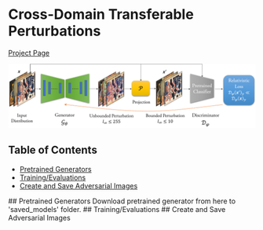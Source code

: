 # Cross-Domain Transferable Perturbations 
[Project Page](https://muzammal-naseer.github.io/Cross-domain-perturbations/)

![Learning Algo](/assets/cross_distribution.png)
## Table of Contents  
* [Pretrained Generators](#generators)  
* [Training/Evaluations](#train_eval)
* [Create and Save Adversarial Images](#create_save)

<a name="generators"/>
## Pretrained Generators
Download pretrained generator from here to 'saved_models' folder.

<a name="train_eval"/>
## Training/Evaluations

<a name="create_save"/>
## Create and Save Adversarial Images
